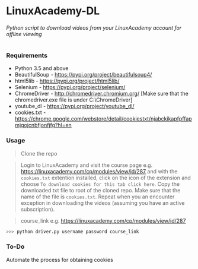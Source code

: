 # LinuxAcademy-DL

###### Python script to download videos from your LinuxAcademy account for offline viewing
#
#
### Requirements
- Python 3.5 and above
- BeautifulSoup - https://pypi.org/project/beautifulsoup4/
- html5lib - https://pypi.org/project/html5lib/
- Selenium - https://pypi.org/project/selenium/
- ChromeDriver - http://chromedriver.chromium.org/ [Make sure that the chromedriver.exe file is under C:\ChromeDriver]
- youtube_dl - https://pypi.org/project/youtube_dl/
- cookies.txt - https://chrome.google.com/webstore/detail/cookiestxt/njabckikapfpffapmjgojcnbfjonfjfg?hl=en

### Usage

> Clone the repo

> Login to LinuxAcademy and visit the course page e.g. https://linuxacademy.com/cp/modules/view/id/287 and with the `cookies.txt` extention installed, click on the icon of the extension and choose `To download cookies for this tab click here`. Copy the downloaded txt file to root of the cloned repo. Make sure that the name of the file is ``cookies.txt``. Repeat when you an encounter exception in downloading the videos (assuming you have an active subscription).

> course_link e.g. https://linuxacademy.com/cp/modules/view/id/287

``` python
>>> python driver.py username password course_link
```

### To-Do
Automate the process for obtaining cookies



